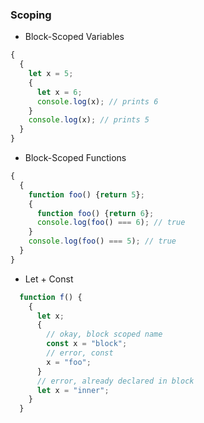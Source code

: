 ### Scoping


 * Block-Scoped Variables
 ```javascript
 {
   {
     let x = 5;
     {
       let x = 6;
       console.log(x); // prints 6
     }
     console.log(x); // prints 5
   }
}
```

 * Block-Scoped Functions

 ```javascript
 {
   {
     function foo() {return 5};
     {
       function foo() {return 6};
       console.log(foo() === 6); // true
     }
     console.log(foo() === 5); // true
   }
}
```
 * Let + Const
```javascript
  function f() {
    {
      let x;
      {
        // okay, block scoped name
        const x = "block";
        // error, const
        x = "foo";
      }
      // error, already declared in block
      let x = "inner";
    }
  }
  ```
